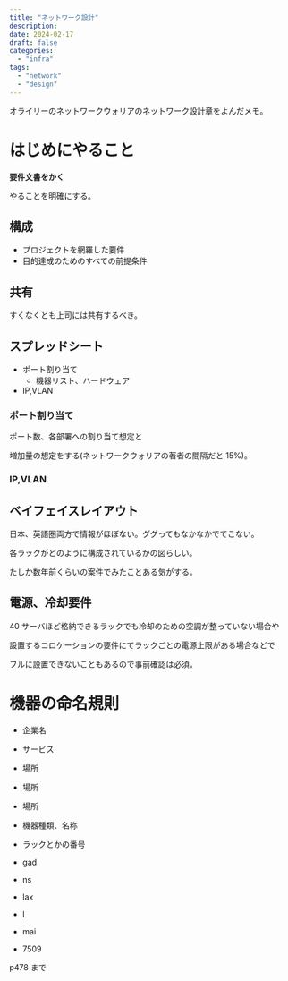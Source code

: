 ```yaml
---
title: "ネットワーク設計"
description:
date: 2024-02-17
draft: false
categories:
  - "infra"
tags:
  - "network"
  - "design"
---
```


オライリーのネットワークウォリアのネットワーク設計章をよんだメモ。

# はじめにやること

**要件文書をかく**

やることを明確にする。

## 構成

- プロジェクトを網羅した要件
- 目的達成のためのすべての前提条件

## 共有

すくなくとも上司には共有するべき。

## スプレッドシート

- ポート割り当て
  - 機器リスト、ハードウェア
- IP,VLAN

### ポート割り当て

ポート数、各部署への割り当て想定と

増加量の想定をする(ネットワークウォリアの著者の間隔だと 15%)。

### IP,VLAN

## ベイフェイスレイアウト

日本、英語圏両方で情報がほぼない。ググってもなかなかでてこない。

各ラックがどのように構成されているかの図らしい。

たしか数年前くらいの案件でみたことある気がする。

## 電源、冷却要件

40 サーバほど格納できるラックでも冷却のための空調が整っていない場合や

設置するコロケーションの要件にてラックごとの電源上限がある場合などで

フルに設置できないこともあるので事前確認は必須。

# 機器の命名規則

- 企業名
- サービス
- 場所
- 場所
- 場所
- 機器種類、名称
- ラックとかの番号

- gad
- ns
- lax
- l
- mai
- 7509

p478 まで
